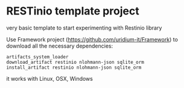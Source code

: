 # RESTinio template project
very basic template to start experimenting with Restinio library

Use Framework project (https://github.com/uridium-it/Framework) to download all the necessary dependencies:

    artifacts_system_loader
    download_artifact restinio nlohmann-json sqlite_orm
    install_artifact restinio nlohmann-json sqlite_orm

it works with Linux, OSX, Windows